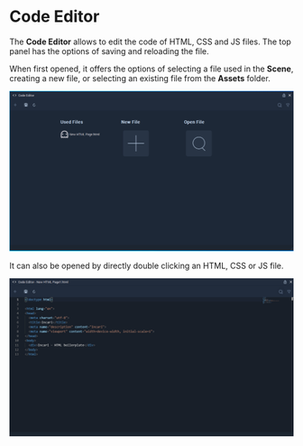 # Code Editor

The **Code Editor** allows to edit the code of HTML, CSS and JS files. The top panel has the options of saving and reloading the file.

When first opened, it offers the options of selecting a file used in the **Scene**, creating a new file, or selecting an existing file from the **Assets** folder.

![](../.gitbook/assets/code-editor.png)

It can also be opened by directly double clicking an HTML, CSS or JS file.

![](../.gitbook/assets/code-editor-html.png)

